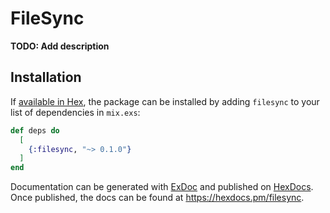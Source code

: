 # FileSync

**TODO: Add description**

## Installation

If [available in Hex](https://hex.pm/docs/publish), the package can be installed
by adding `filesync` to your list of dependencies in `mix.exs`:

```elixir
def deps do
  [
    {:filesync, "~> 0.1.0"}
  ]
end
```

Documentation can be generated with [ExDoc](https://github.com/elixir-lang/ex_doc)
and published on [HexDocs](https://hexdocs.pm). Once published, the docs can
be found at <https://hexdocs.pm/filesync>.

